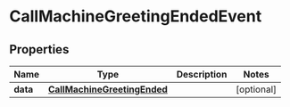 # CallMachineGreetingEndedEvent

## Properties
Name | Type | Description | Notes
------------ | ------------- | ------------- | -------------
**data** | [**CallMachineGreetingEnded**](CallMachineGreetingEnded.md) |  |  [optional]
